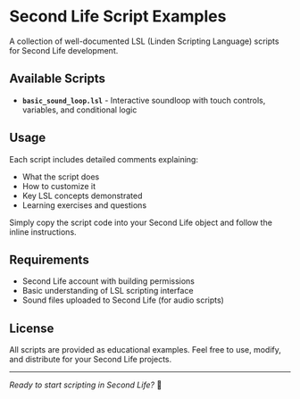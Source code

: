 # Second Life Script Examples

A collection of well-documented LSL (Linden Scripting Language) scripts for Second Life development.

## Available Scripts

- **`basic_sound_loop.lsl`** - Interactive soundloop with touch controls, variables, and conditional logic

## Usage

Each script includes detailed comments explaining:
- What the script does
- How to customize it
- Key LSL concepts demonstrated
- Learning exercises and questions

Simply copy the script code into your Second Life object and follow the inline instructions.

## Requirements

- Second Life account with building permissions
- Basic understanding of LSL scripting interface
- Sound files uploaded to Second Life (for audio scripts)

## License

All scripts are provided as educational examples. Feel free to use, modify, and distribute for your Second Life projects.

---

*Ready to start scripting in Second Life?* 🚀
